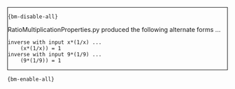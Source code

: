 <div style="border:1px solid black;">

`{bm-disable-all}`

RatioMultiplicationProperties.py produced the following alternate forms ...

```
inverse with input x*(1/x) ...
    (x*(1/x)) = 1
inverse with input 9*(1/9) ...
    (9*(1/9)) = 1
```

</div>

`{bm-enable-all}`

